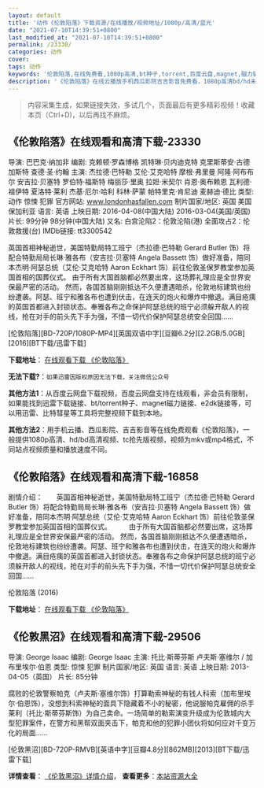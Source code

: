 ```yaml
---
layout: default
title: '动作《伦敦陷落》下载资源/在线播放/视频地址/1080p/高清/蓝光'
date: "2021-07-10T14:39:51+0800"
last_modified_at: "2021-07-10T14:39:51+0800"
permalink: /23330/
categories: 动作
cover:
tags: 动作
keywords: '伦敦陷落,在线免费看,1080p高清,bt种子,torrent,百度云盘,magnet,磁力链,迅雷下载资源'
description: '《伦敦陷落》在线云播放手机西瓜影院吉吉影音免费看，1080p高清bd/hd未删减完整版和tc抢先枪版，mkv/mp4格式，附带bt/torrent种子、magnet/磁力链、百度云盘、网盘资源迅雷下载链接'
---
```


>内容采集生成，如果链接失效，多试几个，页面最后有更多精彩视频！收藏本页（Ctrl+D)，以后再找不麻烦。


## 《伦敦陷落》在线观看和高清下载-23330

导演: 巴巴克·纳加非 编剧: 克赖顿·罗森博格 凯特琳·贝内迪克特 克里斯蒂安·古德加斯特 查德·圣·约翰 主演: 杰拉德·巴特勒 艾伦·艾克哈特 摩根·弗里曼 阿隆·阿布布尔 安吉拉·贝塞特 罗伯特·福斯特 梅丽莎·里奥 拉妲·米契尔 肖恩·奥布赖恩 瓦利德·祖伊特 夏洛特·莱利 杰基·厄尔·哈利 科林·萨蒙 帕特里克·肯尼迪 麦赫迪·德比 类型: 动作 惊悚 犯罪 官方网站: www.londonhasfallen.com 制片国家/地区: 英国 美国 保加利亚 语言: 英语 上映日期: 2016-04-08(中国大陆) 2016-03-04(美国/英国) 片长: 99分钟 98分钟(中国大陆) 又名: 白宫沦陷2：伦敦沦陷(港) 全面攻占2：伦敦救援(台) IMDb链接: tt3300542

英国首相神秘逝世，美国特勤局特工班宁（杰拉德·巴特勒 Gerard Butler 饰）将配合特勤局局长琳·雅各布（安吉拉·贝塞特 Angela Bassett 饰）做好准备，陪同本杰明·阿瑟总统（艾伦·艾克哈特 Aaron Eckhart 饰）前往伦敦圣保罗教堂参加英国首相的国葬仪式。 由于所有大国首脑都必然要出席，这场葬礼理应是全世界安保最严密的活动。 然而，各国首脑刚刚抵达不久便遭遇暗杀，伦敦地标建筑也纷纷遭袭。阿瑟、班宁和雅各布也遭到伏击，在连天的炮火和爆炸中撤退。满目疮痍的英国首都进入封锁状态。奉雅各布之命保护阿瑟总统的班宁必须躲开敌人的视线，抢在对手的前头先下手为强，不惜一切代价保护阿瑟总统安全回国……


[伦敦陷落][BD-720P/1080P-MP4][英国双语中字][豆瓣6.2分][2.2GB/5.0GB][2016][BT下载/迅雷下载]

**下载地址**： [在线观看下载 《伦敦陷落》](https://www.btdx8.com/torrent/london_has_fallen_2016.html) 


**无法下载?**：`如果迅雷因版权原因无法下载，关注微信公众号 `

**其他方法1**：从百度云网盘下载视频，百度云网盘支持在线观看，非会员有限制，如果能找到迅雷下载链接、bt/torrent种子、magnet磁力链接、e2dk链接等，可以用迅雷、比特彗星等工具将完整视频下载到本地。

**其他方法2**：用手机云播、西瓜影院、吉吉影音等在线免费观看《伦敦陷落》，一般提供1080p高清、hd/bd高清视频、tc抢先版视频，视频为mkv或mp4格式，不同站点视频质量和播放速度不同。


## 《伦敦陷落》在线观看和高清下载-16858

剧情介绍：　　英国首相神秘逝世，美国特勤局特工班宁（杰拉德·巴特勒 Gerard Butler 饰）将配合特勤局局长琳·雅各布（安吉拉·贝塞特 Angela Bassett 饰）做好准备，陪同本杰明·阿瑟总统（艾伦·艾克哈特 Aaron Eckhart 饰）前往伦敦圣保罗教堂参加英国首相的国葬仪式。  　　由于所有大国首脑都必然要出席，这场葬礼理应是全世界安保最严密的活动。 然而，各国首脑刚刚抵达不久便遭遇暗杀，伦敦地标建筑也纷纷遭袭。阿瑟、班宁和雅各布也遭到伏击，在连天的炮火和爆炸中撤退。满目疮痍的英国首都进入封锁状态。奉雅各布之命保护阿瑟总统的班宁必须躲开敌人的视线，抢在对手的前头先下手为强，不惜一切代价保护阿瑟总统安全回国……


伦敦陷落 (2016)

**下载地址**： [在线观看下载 《伦敦陷落》](https://www.btbtdy.me/btdy/dy2849.html) 


## 《伦敦黑沼》在线观看和高清下载-29506

导演: George Isaac 编剧: George Isaac 主演: 托比·斯蒂芬斯 卢夫斯·塞维尔 / 加布里埃尔·伯恩 类型: 惊悚 犯罪 制片国家/地区: 英国 语言: 英语 上映日期: 2013-04-05（英国） 片长: 85分钟

腐败的伦敦警察帕克（卢夫斯·塞维尔饰）打算勒索神秘的有钱人科索（加布里埃尔·伯恩饰），没想到科索神秘的面具下隐藏着不小的秘密，他说服帕克雇佣的杀手莱利（托比·斯蒂芬斯饰）为自己卖命。一场简单的勒索演变升级成为伦敦城内大型犯罪案件，在警方和黑帮双面夹击下，帕克和他的犯罪小团伙将如何应对千变万化的局面……


[伦敦黑沼][BD-720P-RMVB][英语中字][豆瓣4.8分][862MB][2013][BT下载/迅雷下载]

**详情查看**： [《伦敦黑沼》详情介绍](/movie/29506/)， **查看更多**：[本站资源大全](/movie/t/all/)

